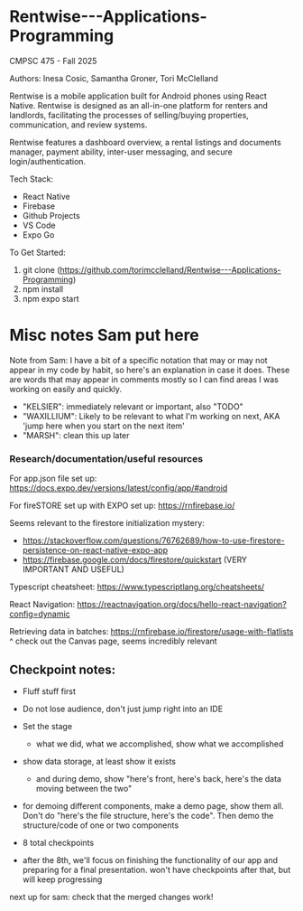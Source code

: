 # Rentwise---Applications-Programming
CMPSC 475 - Fall 2025

Authors: Inesa Cosic, Samantha Groner, Tori McClelland

Rentwise is a mobile application built for Android phones using React Native. Rentwise is designed as an all-in-one platform for renters and landlords, facilitating the processes of selling/buying properties, communication, and review systems.

Rentwise features a dashboard overview, a rental listings and documents manager, payment ability, inter-user messaging, and secure login/authentication.

Tech Stack:
 - React Native
 - Firebase
 - Github Projects
 - VS Code
 - Expo Go

To Get Started:
1. git clone (https://github.com/torimcclelland/Rentwise---Applications-Programming)
2. npm install
3. npm expo start


# Misc notes Sam put here

Note from Sam: I have a bit of a specific notation that may or may not appear in my code by habit, so here's an explanation in case it does. These are words that may appear in comments mostly so I can find areas I was working on easily and quickly.

- "KELSIER": immediately relevant or important, also "TODO"
- "WAXILLIUM": Likely to be relevant to what I'm working on next, AKA 'jump here when you start on the next item'
- "MARSH": clean this up later

### Research/documentation/useful resources

For app.json file set up: https://docs.expo.dev/versions/latest/config/app/#android

For fireSTORE set up with EXPO set up: https://rnfirebase.io/ 

Seems relevant to the firestore initialization mystery: 

- https://stackoverflow.com/questions/76762689/how-to-use-firestore-persistence-on-react-native-expo-app
- https://firebase.google.com/docs/firestore/quickstart (VERY IMPORTANT AND USEFUL)

Typescript cheatsheet: https://www.typescriptlang.org/cheatsheets/

React Navigation: https://reactnavigation.org/docs/hello-react-navigation?config=dynamic

Retrieving data in batches: https://rnfirebase.io/firestore/usage-with-flatlists
^ check out the Canvas page, seems incredibly relevant


## Checkpoint notes:

- Fluff stuff first
- Do not lose audience, don't just jump right into an IDE
- Set the stage
    - what we did, what we accomplished, show what we accomplished
- show data storage, at least show it exists
    - and during demo, show "here's front, here's back, here's the data moving between the two"
- for demoing different components, make a demo page, show them all. Don't do "here's the file structure, here's the code". Then demo the structure/code of one or two components

- 8 total checkpoints
- after the 8th, we'll focus on finishing the functionality of our app and preparing for a final presentation. won't have checkpoints after that, but will keep progressing


next up for sam: check that the merged changes work!